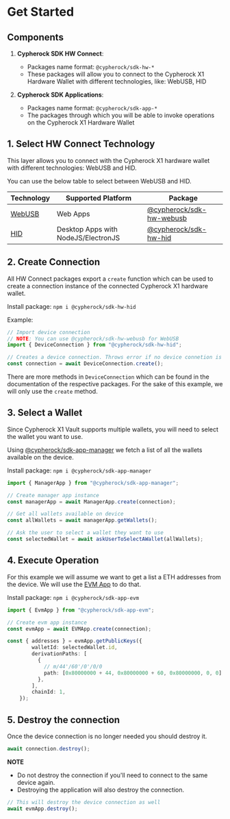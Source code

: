 # Get Started

## Components

1. **Cypherock SDK HW Connect**: 
    - Packages name format: `@cypherock/sdk-hw-*`
    - These packages will allow you to connect to the Cypherock X1 Hardware 
      Wallet with different technologies, like: WebUSB, HID

2. **Cypherock SDK Applications**:
    - Packages name format: `@cypherock/sdk-app-*`
    - The packages through which you will be able to invoke operations on the
      Cypherock X1 Hardware Wallet

## 1. Select HW Connect Technology

This layer allows you to connect with the Cypherock X1 hardware wallet with
different technologies: WebUSB and HID.

You can use the below table to select between WebUSB and HID.

| Technology                                                            | Supported Platform                  | Package                                                |
| --------------------------------------------------------------------- | ----------------------------------- | ------------------------------------------------------ |
| [WebUSB](https://developer.mozilla.org/en-US/docs/Web/API/WebUSB_API) | Web Apps                            | [@cypherock/sdk-hw-webusb](../cypherock-sdk-hw-webusb) |
| [HID](https://www.npmjs.com/package/node-hid)                         | Desktop Apps with NodeJS/ElectronJS | [@cypherock/sdk-hw-hid](../cypherock-sdk-hw-hid)       |

## 2. Create Connection

All HW Connect packages export a `create` function which can be used to create
a connection instance of the connected Cypherock X1 hardware wallet.

Install package: `npm i @cypherock/sdk-hw-hid`

Example:
```ts
// Import device connection
// NOTE: You can use @cypherock/sdk-hw-webusb for WebUSB 
import { DeviceConnection } from "@cypherock/sdk-hw-hid";

// Creates a device connection. Throws error if no device connetion is found
const connection = await DeviceConnection.create();
```

There are more methods in `DeviceConnection` which can be found in the 
documentation of the respective packages. For the sake of this example, 
we will only use the `create` method.

## 3. Select a Wallet

Since Cypherock X1 Vault supports multiple wallets, you will need to select
the wallet you want to use.

Using [@cypherock/sdk-app-manager](../cypherock-sdk-app-manager) we fetch a list
of all the wallets available on the device.

Install package: `npm i @cypherock/sdk-app-manager`

```ts
import { ManagerApp } from "@cypherock/sdk-app-manager";

// Create manager app instance
const managerApp = await ManagerApp.create(connection);

// Get all wallets available on device
const allWallets = await managerApp.getWallets();

// Ask the user to select a wallet they want to use
const selectedWallet = await askUserToSelectAWallet(allWallets);
```

## 4. Execute Operation

For this example we will assume we want to get a list a ETH addresses from the
device. We will use the [EVM App](../cypherock-sdk-app-evm) to do that.

Install package: `npm i @cypherock/sdk-app-evm`

```ts
import { EvmApp } from "@cypherock/sdk-app-evm";

// Create evm app instance
const evmApp = await EVMApp.create(connection);

const { addresses } = evmApp.getPublicKeys({
        walletId: selectedWallet.id,
        derivationPaths: [
          {
            // m/44'/60'/0'/0/0
            path: [0x80000000 + 44, 0x80000000 + 60, 0x80000000, 0, 0],
          },
        ],
        chainId: 1,
    });
```

## 5. Destroy the connection

Once the device connection is no longer needed you should destroy it.

```ts
await connection.destroy();
```

**NOTE**

- Do not destroy the connection if you'll need to connect to the same device
  again.
- Destroying the application will also destroy the connection.

```ts
// This will destroy the device connection as well
await evmApp.destroy();
```
